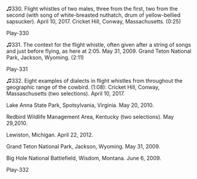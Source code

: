 ♫330. Flight whistles of two males, three from the first, two from the
second (with song of white-breasted nuthatch, drum of yellow-bellied
sapsucker). April 10, 2017. Cricket Hill, Conway, Massachusetts. (0:25)

Play-330

♫331. The context for the flight whistle, often given after a string of
songs and just before flying, as here at 2:05. May 31, 2009. Grand Teton
National Park, Jackson, Wyoming. (2:11)

Play-331

♫332. Eight examples of dialects in flight whistles from throughout the
geographic range of the cowbird. (1:08):
Cricket Hill, Conway, Massaschusetts (two selections). April 10, 2017.

Lake Anna State Park, Spotsylvania, Virginia. May 20, 2010.

Redbird Wildlife Management Area, Kentucky (two selections). May 29,2010.

Lewiston, Michigan. April 22, 2012.

Grand Teton National Park, Jackson, Wyoming. May 31, 2009.

Big Hole National Battlefield, Wisdom, Montana. June 6, 2009.

Play-332
